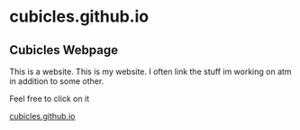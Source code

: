 # cubicles.github.io

## Cubicles Webpage

This is a website. This is my website. I often link the stuff im working on atm in addition to some other.

Feel free to click on it

[cubicles.github.io](https://cubicles.github.io)

